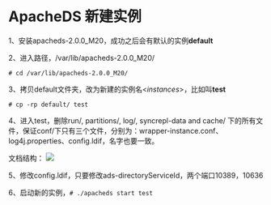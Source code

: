 # ApacheDS 新建实例 #

1、安装apacheds-2.0.0_M20，成功之后会有默认的实例**default**

2、进入路径，/var/lib/apacheds-2.0.0_M20/

    # cd /var/lib/apacheds-2.0.0_M20/

3、拷贝default文件夹，改为新建的实例名<*instances*>，比如叫**test**

    # cp -rp default/ test

4、进入test，删除run/, partitions/, log/, syncrepl-data and cache/ 下的所有文件，保证conf/下只有三个文件，分别为：wrapper-instance.conf、log4j.properties、config.ldif，名字也要一致。

文档结构：
![](http://i.imgur.com/tisdNqZ.png)

5、修改config.ldif，只要修改ads-directoryServiceId，两个端口10389，10636

6、启动新的实例，`# ./apacheds start test`



